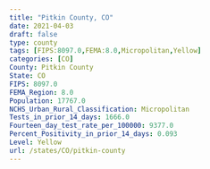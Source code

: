 ```yaml
---
title: "Pitkin County, CO"
date: 2021-04-03
draft: false
type: county
tags: [FIPS:8097.0,FEMA:8.0,Micropolitan,Yellow]
categories: [CO]
County: Pitkin County
State: CO
FIPS: 8097.0
FEMA_Region: 8.0
Population: 17767.0
NCHS_Urban_Rural_Classification: Micropolitan
Tests_in_prior_14_days: 1666.0
Fourteen_day_test_rate_per_100000: 9377.0
Percent_Positivity_in_prior_14_days: 0.093
Level: Yellow
url: /states/CO/pitkin-county
---
```



